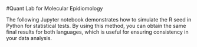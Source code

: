 #Quant Lab for Molecular Epidiomology

The following Jupyter notebook demonstrates how to simulate the R seed in Python for statistical tests. By using this method, you can obtain the same final results for both languages, which is useful for ensuring consistency in your data analysis.